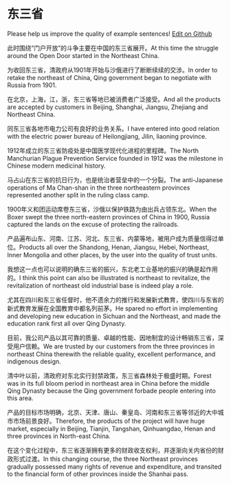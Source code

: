 # 东三省

Please help us improve the quality of example sentences! [Edit on Github](https://github.com/jiyushe/jiyu-example-sentence-source/blob/main/chinese/dongsanxing.md)

<p><span class="chinese">此时围绕“门户开放”的斗争主要在中国的东三省展开。</span><span class="english">At this time the struggle around the Open Door started in the Northeast China.</span></p>

<p><span class="chinese">为收回东三省，清政府从1901年开始与沙俄进行了断断续续的交涉。</span><span class="english">In order to retake the northeast of China, Qing government began to negotiate with Russia from 1901.</span></p>

<p><span class="chinese">在北京，上海，江，浙，东三省等地已被消费者广泛接受。</span><span class="english">And all the products are accepted by customers in Beijing, Shanghai, Jiangsu, Zhejiang and Northeast China.</span></p>

<p><span class="chinese">同东三省各地市电力公司有良好的业务关系。</span><span class="english">I have entered into good relation with the electric power bureau of Heilongjiang, Jilin, liaoning province.</span></p>

<p><span class="chinese">1912年成立的东三省防疫处是中国医学现代化进程的里程碑。</span><span class="english">The North Manchurian Plague Prevention Service founded in 1912 was the milestone in Chinese modern medicinal history.</span></p>

<p><span class="chinese">马占山在东三省的抗日行为，也是统治者营垒中的一个分裂。</span><span class="english">The anti-Japanese operations of Ma Chan-shan in the three northeastern provinces represented another split in the ruling class camp.</span></p>

<p><span class="chinese">1900年义和团运动席卷东三省，沙俄以保护铁路为由出兵占领东北。</span><span class="english">When the Boxer swept the three north-eastern provinces of China in 1900, Russia captured the lands on the excuse of protecting the railroads.</span></p>

<p><span class="chinese">产品遍布山东、河南、江苏、河北、东三省、内蒙等地，被用户成为质量信得过单位。</span><span class="english">Products all over the Shandong, Henan, Jiangsu, Hebei, Northeast, Inner Mongolia and other places, by the user into the quality of trust units.</span></p>

<p><span class="chinese">我想这一点也可以说明的确东三省的振兴，东北老工业基地的振兴的确是起作用的。</span><span class="english">I think this point can also be illustrated is northeast to revitalize, the revitalization of northeast old industrial base is indeed play a role.</span></p>

<p><span class="chinese">尤其在四川和东三省任督时，他不遗余力的推行和发展新式教育，使四川与东省的新式教育发展在全国教育中都名列前茅。</span><span class="english">He spared no effort in implementing and developing new education in Sichuan and the Northeast, and made the education rank first all over Qing Dynasty.</span></p>

<p><span class="chinese">目前，我公司产品以其可靠的质量、卓越的性能、因地制宜的设计畅销东三省，深受用户信赖。</span><span class="english">We are trusted by our customers from the three provinces in northeast China therewith the reliable quality, excellent performance, and indigenous design.</span></p>

<p><span class="chinese">清中叶以前，清政府对东北实行封禁政策，东三省森林处于极盛时期。</span><span class="english">Forest was in its full bloom period in northeast area in China before the middle Qing Dynasty because the Qing government forbade people entering into this area.</span></p>

<p><span class="chinese">产品的目标市场明确，北京、天津、唐山、秦皇岛、河南和东三省等邻近的大中城市市场前景良好。</span><span class="english">Therefore, the products of the project will have huge market, especially in Beijing, Tianjin, Tangshan, Qinhuangdao, Henan and three provinces in North-east China.</span></p>

<p><span class="chinese">在这个变化过程中，东三省逐渐拥有更多的财政收支权利，并逐渐向关内省份的财政形式过渡。</span><span class="english">In this changing course, the three Northeast provinces gradually possessed many rights of revenue and expenditure, and transited to the financial form of other provinces inside the Shanhai pass.</span></p>

